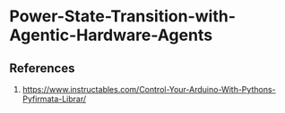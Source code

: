 # Power-State-Transition-with-Agentic-Hardware-Agents


## References
1. https://www.instructables.com/Control-Your-Arduino-With-Pythons-Pyfirmata-Librar/